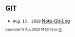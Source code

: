 ## GIT


* <code>Aug 13, 2020</code> [Note-Git-Log](2020-08-13T14-39-44-note-git-log.md)

<sup><sub>generated 13 Aug 2020 14:50:05 by <a href='https://github.com/senorprogrammer/til'>til</a></sub></sup>
